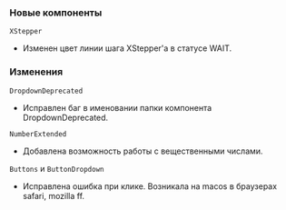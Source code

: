 ### Новые компоненты

`XStepper`

- Изменен цвет линии шага XStepper'а в статусе WAIT.

### Изменения

`DropdownDeprecated`

- Исправлен баг в именовании папки компонента DropdownDeprecated.

`NumberExtended`

- Добавлена возможность работы с вещественными числами.

`Buttons` и `ButtonDropdown`
  
- Исправлена ошибка при клике. Возникала на macos в браузерах safari, mozilla ff.
